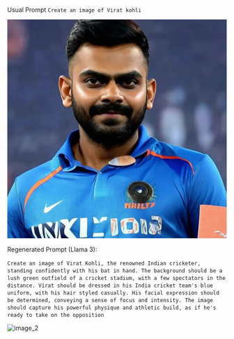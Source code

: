 ###
Usual Prompt
    ```Create an image of Virat kohli```

![image](image.webp)

Regenerated Prompt (Llama 3):

```Create an image of Virat Kohli, the renowned Indian cricketer, standing confidently with his bat in hand. The background should be a lush green outfield of a cricket stadium, with a few spectators in the distance. Virat should be dressed in his India cricket team's blue uniform, with his hair styled casually. His facial expression should be determined, conveying a sense of focus and intensity. The image should capture his powerful physique and athletic build, as if he's ready to take on the opposition```


![image_2](tt.webp)


